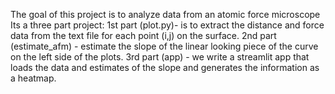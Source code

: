 The goal of this project is to analyze data from an atomic force microscope
Its a three part project:
1st part (plot.py)- is to extract the distance and force data from the text file for each point (i,j) on the surface.
2nd part (estimate_afm) - estimate the slope of the linear looking piece of the curve on the left side of the plots.
3rd part (app) - we write a streamlit app that loads the data and estimates of the slope and generates the information as a heatmap.

